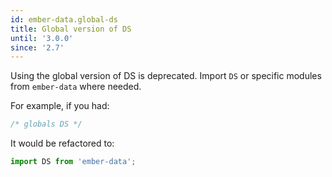 ```yaml
---
id: ember-data.global-ds
title: Global version of DS
until: '3.0.0'
since: '2.7'
---
```


Using the global version of DS is deprecated. Import `DS` or specific modules from `ember-data` where needed.

For example, if you had:

```javascript
/* globals DS */
```

It would be refactored to:

```javascript
import DS from 'ember-data';
```

